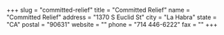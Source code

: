 +++
slug = "committed-relief"
title = "Committed Relief"
name = "Committed Relief"
address = "1370 S Euclid St"
city = "La Habra"
state = "CA"
postal = "90631"
website = ""
phone = "714 446-6222"
fax = ""
+++
